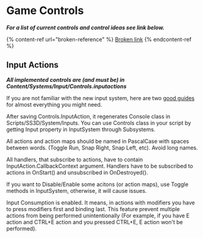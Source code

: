 # Game Controls

_**For a list of current controls and control ideas see link below.**_

{% content-ref url="broken-reference" %}
[Broken link](broken-reference)
{% endcontent-ref %}

## Input Actions

_**All implemented controls are (and must be) in Content/Systems/Input/Controls.inputactions**_

If you are not familiar with the new input system, here are two [good ](https://docs.unity3d.com/Packages/com.unity.inputsystem@1.0/manual/Actions.html#using-actions)[guides](https://gamedevbeginner.com/input-in-unity-made-easy-complete-guide-to-the-new-system/#action\_maps) for almost everything you might need.

After saving Controls.InputAction, it regenerates Console class in Scripts/SS3D/System/Inputs. You can use Controls class in your script by getting Input property in InputSystem through Subsystems.

All actions and action maps should be named in PascalCase with spaces between words. (Toggle Run, Snap Right, Snap Left, etc). Avoid long names.

All handlers, that subscribe to actions, have to contain InputAction.CallbackContext argument. Handlers have to be subscribed to actions in OnStart() and unsubscribed in OnDestroyed().

If you want to Disable/Enable some acitons (or action maps), use Toggle methods in InputSystem, otherwise, it will  cause issues.

Input Consumption is enabled. It means, in actions with modifiers you have to press modifiers first and binding last. This feature prevent multiple actions from being performed unintentionally (For example, if you have E action and CTRL+E action and you pressed CTRL+E, E action won't be performed).
